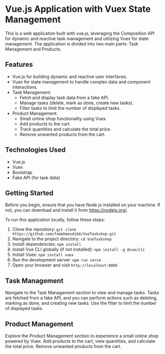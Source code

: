 # Vue.js Application with Vuex State Management

This is a web application built with vue.js, leveraging the Composition API for dynamic and reactive task management and utilizing Vuex for state management. The application is divided into two main parts: Task Management and Products.

## Features

- Vue.js for building dynamic and reactive user interfaces.
- Vuex for state management to handle complex data and component interactions.
- Task Management:
  - Fetch and display task data from a fake API.
  - Manage tasks (delete, mark as done, create new tasks).
  - Filter tasks to limit the number of displayed tasks.
- Product Management:
  - Small online shop functionality using Vuex.
  - Add products to the cart.
  - Track quantities and calculate the total price.
  - Remove unwanted products from the cart.

## Technologies Used

- Vue.js
- Vuex
- Bootstrap
- Fake API (for task data)

## Getting Started
Before you begin, ensure that you have Node.js installed on your machine. If not, you can download and install it from https://nodejs.org/.

To run this application locally, follow these steps:

1. Clone the repository: `git clone https://github.com/famahmoudi64/VueTaskshop.git`
2. Navigate to the project directory: `cd VueTaskshop`
3. Install dependencies: `npm install`
4. Install Vue CLI globally (if not installed): `npm install -g @vue/cli`
5. Install Vuex: `npm install vuex`
6. Run the development server: `npm run serve`
7. Open your browser and visit `http://localhost:8080`

## Task Management

Navigate to the Task Management section to view and manage tasks. Tasks are fetched from a fake API, and you can perform actions such as deleting, marking as done, and creating new tasks. Use the filter to limit the number of displayed tasks.

## Product Management

Explore the Product Management section to experience a small online shop powered by Vuex. Add products to the cart, view quantities, and calculate the total price. Remove unwanted products from the cart.

